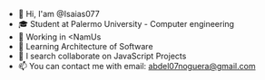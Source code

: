 - 👋 Hi, I'am @Isaias077
- 🎓 Student at Palermo University - Computer engineering
- 💼 Working in <NamUs
- 🌱 Learning Architecture of Software
- 💞️ I search collaborate on JavaScript Projects
- 📫 You can contact me with email: abdel07noguera@gmail.com

<!---
Isaias077/Isaias077 is a ✨ special ✨ repository because its `README.md` (this file) appears on your GitHub profile.
You can click the Preview link to take a look at your changes.
--->
